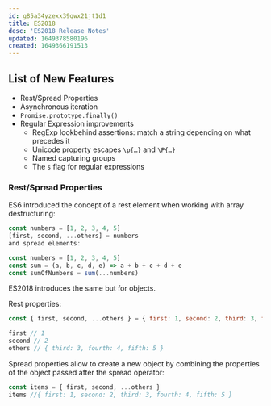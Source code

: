 ```yaml
---
id: g85a34yzexx39qwx21jt1d1
title: ES2018
desc: 'ES2018 Release Notes'
updated: 1649378580196
created: 1649366191513
---
```

## List of New Features

- Rest/Spread Properties
- Asynchronous iteration
- `Promise.prototype.finally()`
- Regular Expression improvements
  - RegExp lookbehind assertions: match a string depending on what precedes it
  - Unicode property escapes `\p{…}` and `\P{…}`
  - Named capturing groups
  - The `s` flag for regular expressions

### Rest/Spread Properties

ES6 introduced the concept of a rest element when working with array destructuring:

```javascript
const numbers = [1, 2, 3, 4, 5]
[first, second, ...others] = numbers
and spread elements:

const numbers = [1, 2, 3, 4, 5]
const sum = (a, b, c, d, e) => a + b + c + d + e
const sumOfNumbers = sum(...numbers)
```

ES2018 introduces the same but for objects.

Rest properties:

```javascript
const { first, second, ...others } = { first: 1, second: 2, third: 3, fourth: 4, fifth: 5 }

first // 1
second // 2
others // { third: 3, fourth: 4, fifth: 5 }
```

Spread properties allow to create a new object by combining the properties of the object passed after the spread operator:

```javascript
const items = { first, second, ...others }
items //{ first: 1, second: 2, third: 3, fourth: 4, fifth: 5 }
```
